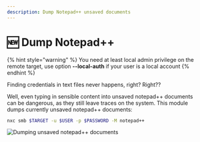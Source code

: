 ```yaml
---
description: Dump Notepad++ unsaved documents
---
```


# 🆕 Dump Notepad++

{% hint style="warning" %}
You need at least local admin privilege on the remote target, use option **--local-auth** if your user is a local account
{% endhint %}

Finding credentials in text files never happens, right? Right??

Well, even typing in sensible content into unsaved notepad++ documents can be dangerous, as they still leave traces on the system. This module dumps currently unsaved notepad++ documents:

```bash
nxc smb $TARGET -u $USER -p $PASSWORD -M notepad++
```

![Dumping unsaved notepad++ documents](https://github.com/user-attachments/assets/462b4dc3-1d7e-4fca-9292-04e4e4c39156)
